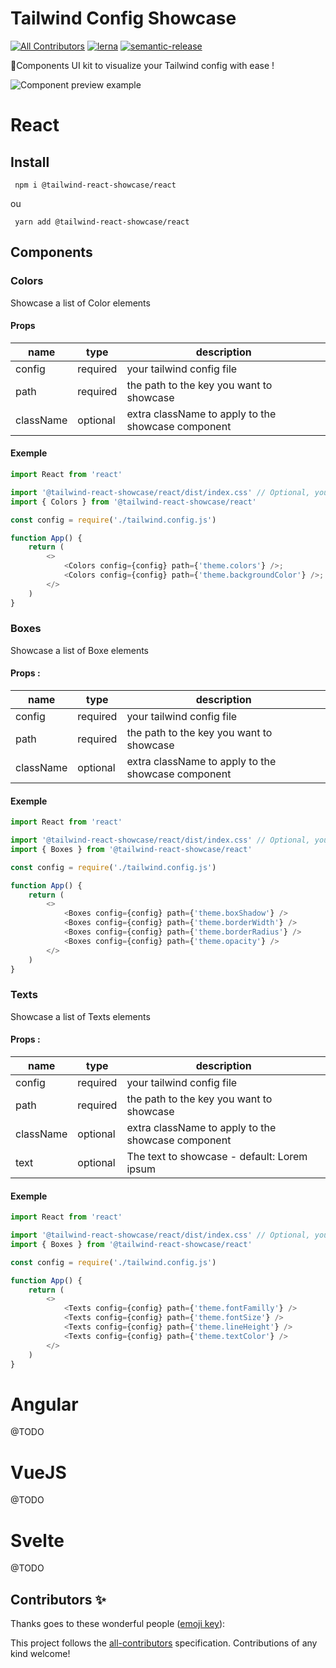 # Tailwind Config Showcase

[![All Contributors](https://img.shields.io/badge/all_contributors-0-orange.svg)](#contributors-)
[![lerna](https://img.shields.io/badge/maintained%20with-lerna-cc00ff.svg)](https://lerna.js.org/)
[![semantic-release](https://img.shields.io/badge/%20%20%F0%9F%93%A6%F0%9F%9A%80-semantic--release-e10079.svg)](https://github.com/semantic-release/semantic-release)

🎨Components UI kit to visualize your Tailwind config with ease !

[demo]: ./docs/images/demo.gif 'Component preview example'

![Component preview example][demo]

# React

## Install

```
 npm i @tailwind-react-showcase/react
```

ou

```
 yarn add @tailwind-react-showcase/react
```

## Components

### Colors

Showcase a list of Color elements

#### Props

| name      | type     | description                                        |
| --------- | -------- | -------------------------------------------------- |
| config    | required | your tailwind config file                          |
| path      | required | the path to the key you want to showcase           |
| className | optional | extra className to apply to the showcase component |

#### Exemple

```javascript
import React from 'react'

import '@tailwind-react-showcase/react/dist/index.css' // Optional, you can import your own styles
import { Colors } from '@tailwind-react-showcase/react'

const config = require('./tailwind.config.js')

function App() {
    return (
        <>
            <Colors config={config} path={'theme.colors'} />;
            <Colors config={config} path={'theme.backgroundColor'} />;
        </>
    )
}
```

### Boxes

Showcase a list of Boxe elements

#### Props :

| name      | type     | description                                        |
| --------- | -------- | -------------------------------------------------- |
| config    | required | your tailwind config file                          |
| path      | required | the path to the key you want to showcase           |
| className | optional | extra className to apply to the showcase component |

#### Exemple

```javascript
import React from 'react'

import '@tailwind-react-showcase/react/dist/index.css' // Optional, you can import your own styles
import { Boxes } from '@tailwind-react-showcase/react'

const config = require('./tailwind.config.js')

function App() {
    return (
        <>
            <Boxes config={config} path={'theme.boxShadow'} />
            <Boxes config={config} path={'theme.borderWidth'} />
            <Boxes config={config} path={'theme.borderRadius'} />
            <Boxes config={config} path={'theme.opacity'} />
        </>
    )
}
```

### Texts

Showcase a list of Texts elements

#### Props :

| name      | type     | description                                        |
| --------- | -------- | -------------------------------------------------- |
| config    | required | your tailwind config file                          |
| path      | required | the path to the key you want to showcase           |
| className | optional | extra className to apply to the showcase component |
| text      | optional | The text to showcase - default: Lorem ipsum        |

#### Exemple

```javascript
import React from 'react'

import '@tailwind-react-showcase/react/dist/index.css' // Optional, you can import your own styles
import { Boxes } from '@tailwind-react-showcase/react'

const config = require('./tailwind.config.js')

function App() {
    return (
        <>
            <Texts config={config} path={'theme.fontFamilly'} />
            <Texts config={config} path={'theme.fontSize'} />
            <Texts config={config} path={'theme.lineHeight'} />
            <Texts config={config} path={'theme.textColor'} />
        </>
    )
}
```

# Angular

@TODO

# VueJS

@TODO

# Svelte

@TODO

## Contributors ✨

Thanks goes to these wonderful people ([emoji key](https://allcontributors.org/docs/en/emoji-key)):

<!-- ALL-CONTRIBUTORS-LIST:START - Do not remove or modify this section -->
<!-- prettier-ignore-start -->
<!-- markdownlint-disable -->
<!-- markdownlint-enable -->
<!-- prettier-ignore-end -->

<!-- ALL-CONTRIBUTORS-LIST:END -->

This project follows the [all-contributors](https://github.com/all-contributors/all-contributors) specification. Contributions of any kind welcome!
